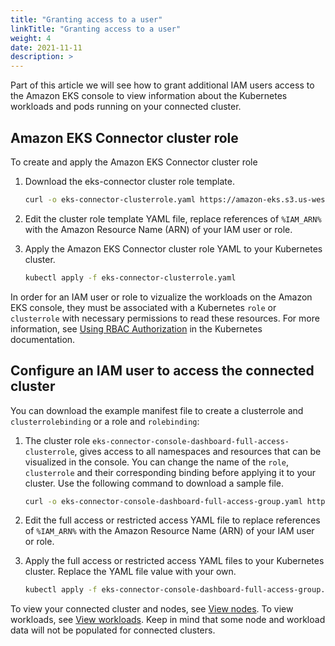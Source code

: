 ```yaml
---
title: "Granting access to a user"
linkTitle: "Granting access to a user"
weight: 4
date: 2021-11-11
description: >  
---
```


Part of this article we will see how to grant additional IAM users access to the Amazon EKS console to view information about the Kubernetes workloads and pods running on your connected cluster.

## Amazon EKS Connector cluster role

To create and apply the Amazon EKS Connector cluster role

1. Download the eks-connector cluster role template.

    ```bash
    curl -o eks-connector-clusterrole.yaml https://amazon-eks.s3.us-west-2.amazonaws.com/eks-connector/manifests/eks-connector-console-roles/eks-connector-clusterrole.yaml
    ```

2. Edit the cluster role template YAML file, replace references of `%IAM_ARN%` with the Amazon Resource Name (ARN) of your IAM user or role.

3. Apply the Amazon EKS Connector cluster role YAML to your Kubernetes cluster.

    ```bash
    kubectl apply -f eks-connector-clusterrole.yaml
    ```

In order for an IAM user or role to vizualize the workloads on the Amazon EKS console, they must be associated with a Kubernetes `role` or `clusterrole` with necessary permissions to read these resources. For more information, see [Using RBAC Authorization](https://kubernetes.io/docs/reference/access-authn-authz/rbac/) in the Kubernetes documentation.

## Configure an IAM user to access the connected cluster

You can download the example manifest file to create a clusterrole and `clusterrolebinding` or a role and `rolebinding`:

1. The cluster role `eks-connector-console-dashboard-full-access-clusterrole`, gives access to all namespaces and resources that can be visualized in the console. You can change the name of the `role`, `clusterrole` and their corresponding binding before applying it to your cluster. Use the following command to download a sample file.

    ```bash
    curl -o eks-connector-console-dashboard-full-access-group.yaml https://amazon-eks.s3.us-west-2.amazonaws.com/eks-connector/manifests/eks-connector-console-roles/eks-connector-console-dashboard-full-access-group.yaml
    ```

2. Edit the full access or restricted access YAML file to replace references of `%IAM_ARN%` with the Amazon Resource Name (ARN) of your IAM user or role.

3. Apply the full access or restricted access YAML files to your Kubernetes cluster. Replace the YAML file value with your own.

    ```bash
    kubectl apply -f eks-connector-console-dashboard-full-access-group.yaml
    ```

To view your connected cluster and nodes, see [View nodes](https://docs.aws.amazon.com/eks/latest/userguide/view-nodes.html). To view workloads, see [View workloads](https://docs.aws.amazon.com/eks/latest/userguide/view-workloads.html). Keep in mind that some node and workload data will not be populated for connected clusters.
